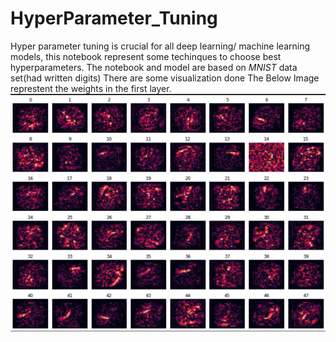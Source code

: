 # HyperParameter_Tuning
Hyper parameter tuning is crucial for all deep learning/ machine learning models, this notebook represent some techinques to choose best hyperparameters. The notebook and model are based on *MNIST* data set(had written digits)
There are some visualization done
The Below Image represtent the weights in the first layer.
![alt text](https://github.com/Roshan-Venkat/HyperParameter_Tuning/blob/main/Screenshot%202021-10-18%20at%207.20.19%20PM.png)

